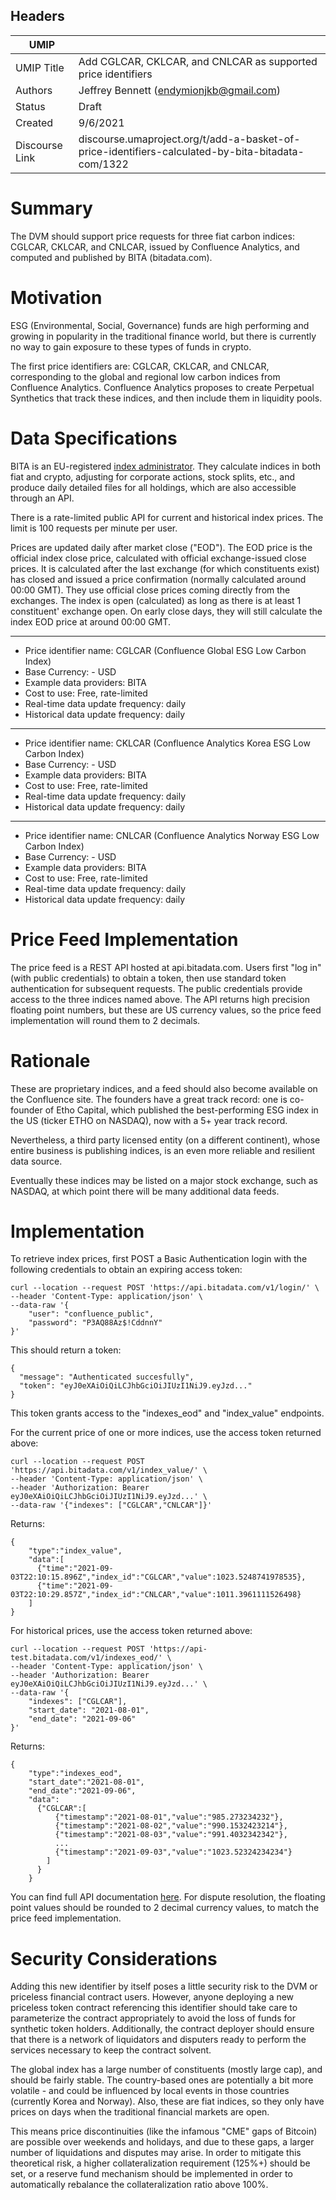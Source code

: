 ## Headers

| UMIP                |                                                               |
| ------------------- | ------------------------------------------------------------- |
| UMIP Title          | Add CGLCAR, CKLCAR, and CNLCAR as supported price identifiers |
| Authors             | Jeffrey Bennett (endymionjkb@gmail.com)                       |
| Status              | Draft                                                         |
| Created             | 9/6/2021                                                      |
| Discourse Link      | discourse.umaproject.org/t/add-a-basket-of-price-identifiers-calculated-by-bita-bitadata-com/1322

# Summary 

The DVM should support price requests for three fiat carbon indices: CGLCAR, CKLCAR, and CNLCAR, issued by Confluence Analytics, and computed and published
by BITA (bitadata.com).

# Motivation

ESG (Environmental, Social, Governance) funds are high performing and growing in popularity in the traditional finance world, but there is currently
no way to gain exposure to these types of funds in crypto.

The first price identifiers are: CGLCAR, CKLCAR, and CNLCAR, corresponding to the global and regional low carbon indices from Confluence Analytics.
Confluence Analytics proposes to create Perpetual Synthetics that track these indices, and then include them in liquidity pools.

# Data Specifications
BITA is an EU-registered [index administrator](https://www.bitadata.com/assets/files/index-services/BITA_Index_Administration_-_Service_One_Pager.pdf).
They calculate indices in both fiat and crypto, adjusting for corporate actions, stock splits, etc., and produce daily detailed files for all holdings,
which are also accessible through an API.

There is a rate-limited public API for current and historical index prices. The limit is 100 requests per minute per user.

Prices are updated daily after market close ("EOD"). The EOD price is the official index close price, calculated with official exchange-issued close prices.
It is calculated after the last exchange (for which constituents exist) has closed and issued a price confirmation (normally calculated around 00:00 GMT).
They use official close prices coming directly from the exchanges. The index is open (calculated) as long as there is at least 1 constituent' exchange open.
On early close days, they will still calculate the index EOD price at around 00:00 GMT.

-----------------------------------------
- Price identifier name: CGLCAR (Confluence Global ESG Low Carbon Index)
- Base Currency: - USD
- Example data providers: BITA
- Cost to use: Free, rate-limited
- Real-time data update frequency: daily
- Historical data update frequency: daily
-----------------------------------------
- Price identifier name: CKLCAR (Confluence Analytics Korea ESG Low Carbon Index)
- Base Currency: - USD
- Example data providers: BITA
- Cost to use: Free, rate-limited
- Real-time data update frequency: daily
- Historical data update frequency: daily
-----------------------------------------
- Price identifier name: CNLCAR (Confluence Analytics Norway ESG Low Carbon Index)
- Base Currency: - USD
- Example data providers: BITA
- Cost to use: Free, rate-limited
- Real-time data update frequency: daily
- Historical data update frequency: daily

# Price Feed Implementation

The price feed is a REST API hosted at api.bitadata.com. Users first "log in" (with public credentials) to obtain a token, then use standard token authentication for subsequent requests.
The public credentials provide access to the three indices named above. The API returns high precision floating point numbers, but these are US currency values, so the price feed
implementation will round them to 2 decimals.

# Rationale
These are proprietary indices, and a feed should also become available on the Confluence site. The founders have a great track record: one is co-founder of Etho Capital, which published the
best-performing ESG index in the US (ticker ETHO on NASDAQ), now with a 5+ year track record.

Nevertheless, a third party licensed entity (on a different continent), whose entire business is publishing indices, is an even more reliable and resilient data source.

Eventually these indices may be listed on a major stock exchange, such as NASDAQ, at which point there will be many additional data feeds.

# Implementation

To retrieve index prices, first POST a Basic Authentication login with the following credentials to obtain an expiring access token:

```
curl --location --request POST 'https://api.bitadata.com/v1/login/' \
--header 'Content-Type: application/json' \
--data-raw '{
	"user": "confluence_public",
	"password": "P3AQ88Az$!CddnnY"
}'
```
This should return a token:

```
{
  "message": "Authenticated succesfully",
  "token": "eyJ0eXAiOiQiLCJhbGciOiJIUzI1NiJ9.eyJzd..."
}
```

This token grants access to the "indexes_eod" and "index_value" endpoints.

For the current price of one or more indices, use the access token returned above:

```
curl --location --request POST 'https://api.bitadata.com/v1/index_value/' \
--header 'Content-Type: application/json' \
--header 'Authorization: Bearer eyJ0eXAiOiQiLCJhbGciOiJIUzI1NiJ9.eyJzd...' \
--data-raw '{"indexes": ["CGLCAR","CNLCAR"]}'
```

Returns:

```
{
    "type":"index_value",
    "data":[
      {"time":"2021-09-03T22:10:15.896Z","index_id":"CGLCAR","value":1023.5248741978535},
      {"time":"2021-09-03T22:10:29.857Z","index_id":"CNLCAR","value":1011.3961111526498}
    ]
}                                                
```

For historical prices, use the access token returned above:

```
curl --location --request POST 'https://api-test.bitadata.com/v1/indexes_eod/' \
--header 'Content-Type: application/json' \
--header 'Authorization: Bearer eyJ0eXAiOiQiLCJhbGciOiJIUzI1NiJ9.eyJzd...' \
--data-raw '{
	"indexes": ["CGLCAR"],
	"start_date": "2021-08-01",
	"end_date": "2021-09-06"
}'
```

Returns:

```
{
    "type":"indexes_eod",
    "start_date":"2021-08-01",
    "end_date":"2021-09-06",
    "data":
      {"CGLCAR":[
          {"timestamp":"2021-08-01","value":"985.273234232"},
          {"timestamp":"2021-08-02","value":"990.1532423214"},
          {"timestamp":"2021-08-03","value":"991.4032342342"},
          ...
          {"timestamp":"2021-09-03","value":"1023.52324234234"}
        ]
      }
    }                                                                                             
```

You can find full API documentation [here](https://docs.bitadata.com/). For dispute resolution, the floating point values should be rounded to 2 decimal
currency values, to match the price feed implementation.

# Security Considerations

Adding this new identifier by itself poses a little security risk to the DVM or priceless financial contract users. However, anyone deploying a new priceless token contract referencing this identifier should take care to parameterize the contract appropriately to avoid the loss of funds for synthetic token holders. Additionally, the contract deployer should ensure that there is a network of liquidators and disputers ready to perform the services necessary to keep the contract solvent.

The global index has a large number of constituents (mostly large cap), and should be fairly stable. The country-based ones are potentially a bit more volatile - and could be influenced by local events in those countries (currently Korea and Norway). Also, these are fiat indices, so they only have prices on days when the traditional financial markets are open.

This means price discontinuities (like the infamous "CME" gaps of Bitcoin) are possible over weekends and holidays, and due to these gaps, a larger number of liquidations and disputes may arise. In order to mitigate this theoretical risk, a higher collateralization requirement (125%+) should be set, or a reserve fund mechanism should be implemented in order to automatically rebalance the collateralization ratio above 100%.
